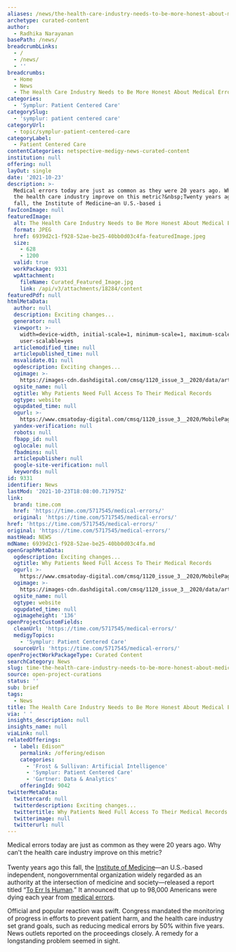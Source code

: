 ```yaml
---
aliases: /news/the-health-care-industry-needs-to-be-more-honest-about-medical-errors
archetype: curated-content
author:
  - Radhika Narayanan
basePath: /news/
breadcrumbLinks:
  - /
  - /news/
  - ''
breadcrumbs:
  - Home
  - News
  - The Health Care Industry Needs to Be More Honest About Medical Errors
categories:
  - 'Symplur: Patient Centered Care'
categorySlug:
  - 'symplur: patient centered care'
categoryUrl:
  - topic/symplur-patient-centered-care
categoryLabel:
  - Patient Centered Care
contentCategories: netspective-medigy-news-curated-content
institution: null
offering: null
layOut: single
date: '2021-10-23'
description: >-
  Medical errors today are just as common as they were 20 years ago. Why can't
  the health care industry improve on this metric?&nbsp;Twenty years ago this
  fall, the Institute of Medicine—an U.S.-based i
favIconImage: null
featuredImage:
  alt: The Health Care Industry Needs to Be More Honest About Medical Errors
  format: JPEG
  href: 6939d2c1-f928-52ae-be25-40bb0d03c4fa-featuredImage.jpeg
  size:
    - 628
    - 1200
  valid: true
  workPackage: 9331
  wpAttachment:
    fileName: Curated_Featured_Image.jpg
    link: /api/v3/attachments/18284/content
featuredPdf: null
htmlMetaData:
  author: null
  description: Exciting changes...
  generator: null
  viewport: >-
    width=device-width, initial-scale=1, minimum-scale=1, maximum-scale=3,
    user-scalable=yes
  articlemodified_time: null
  articlepublished_time: null
  msvalidate.01: null
  ogdescription: Exciting changes...
  ogimage: >-
    https://images-cdn.dashdigital.com/cmsq/1120_issue_3__2020/data/articles/img/020.cropped.jpg
  ogsite_name: null
  ogtitle: Why Patients Need Full Access To Their Medical Records
  ogtype: website
  ogupdated_time: null
  ogurl: >-
    https://www.cmsatoday-digital.com/cmsq/1120_issue_3__2020/MobilePagedArticle.action?articleId=1573352
  yandex-verification: null
  robots: null
  fbapp_id: null
  oglocale: null
  fbadmins: null
  articlepublisher: null
  google-site-verification: null
  keywords: null
id: 9331
identifier: News
lastMod: '2021-10-23T18:08:00.717975Z'
link:
  brand: time.com
  href: 'https://time.com/5717545/medical-errors/'
  original: 'https://time.com/5717545/medical-errors/'
href: 'https://time.com/5717545/medical-errors/'
original: 'https://time.com/5717545/medical-errors/'
mastHead: NEWS
mdName: 6939d2c1-f928-52ae-be25-40bb0d03c4fa.md
openGraphMetaData:
  ogdescription: Exciting changes...
  ogtitle: Why Patients Need Full Access To Their Medical Records
  ogurl: >-
    https://www.cmsatoday-digital.com/cmsq/1120_issue_3__2020/MobilePagedArticle.action?articleId=1573352
  ogimage: >-
    https://images-cdn.dashdigital.com/cmsq/1120_issue_3__2020/data/articles/img/020.cropped.jpg
  ogsite_name: null
  ogtype: website
  ogupdated_time: null
  ogimageheight: '136'
openProjectCustomFields:
  cleanUrl: 'https://time.com/5717545/medical-errors/'
  medigyTopics:
    - 'Symplur: Patient Centered Care'
  sourceUrl: 'https://time.com/5717545/medical-errors/'
openProjectWorkPackageType: Curated Content
searchCategory: News
slug: time-the-health-care-industry-needs-to-be-more-honest-about-medical-errors
source: open-project-curations
status: ''
sub: brief
tags:
  - News
title: The Health Care Industry Needs to Be More Honest About Medical Errors
via: ' '
insights_description: null
insights_name: null
viaLink: null
relatedOfferings:
  - label: Edison™
    permalink: /offering/edison
    categories:
      - 'Frost & Sullivan: Artificial Intelligence'
      - 'Symplur: Patient Centered Care'
      - 'Gartner: Data & Analytics'
    offeringId: 9042
twitterMetaData:
  twittercard: null
  twitterdescription: Exciting changes...
  twittertitle: Why Patients Need Full Access To Their Medical Records
  twitterimage: null
  twitterurl: null
---
```

<p>Medical errors today are just as common as they were 20 years ago. Why can't the health care industry improve on this metric?&nbsp;<br><br>Twenty years ago this fall, the <a href="https://nam.edu/about-the-nam/">Institute of Medicine</a>—an U.S.-based independent, nongovernmental organization widely regarded as an authority at the intersection of medicine and society—released a report titled “<a href="https://www.ncbi.nlm.nih.gov/pubmed/25077248">To Err Is Human</a>.” It announced that up to 98,000 Americans were dying each year from <a href="https://time.com/4316818/leading-cause-of-death-medical-errors/">medical errors</a>.</p><p>Official and popular reaction was swift. Congress mandated the monitoring of progress in efforts to prevent patient harm, and the health care industry set grand goals, such as reducing medical errors by 50% within five years. News outlets reported on the proceedings closely. A remedy for a longstanding problem seemed in sight.</p>